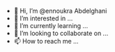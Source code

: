 - 👋 Hi, I’m @ennoukra Abdelghani
- 👀 I’m interested in ...
- 🌱 I’m currently learning ...
- 💞️ I’m looking to collaborate on ...
- 📫 How to reach me ...

<!---
ennoukra/ennoukra is a ✨ special ✨ repository because its `README.md` (this file) appears on your GitHub profile.
You can click the Preview link to take a look at your changes.
--->
